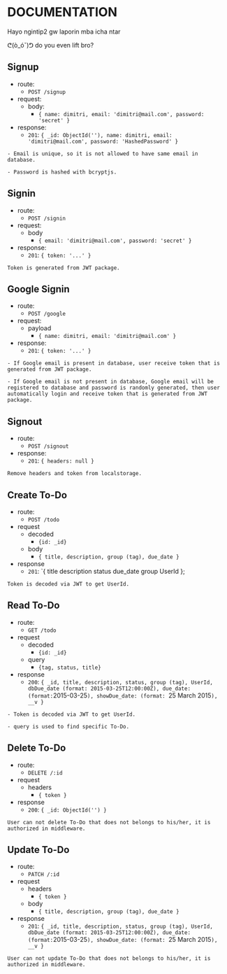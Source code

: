 # DOCUMENTATION

Hayo ngintip2 gw laporin mba icha ntar

ᕦ(ò_óˇ)ᕤ
do you even lift bro?

## Signup 

- route:
  - `POST /signup`
- request:
  - body:
    - `{ name: dimitri, email: 'dimitri@mail.com', password: 'secret' }`
- response:
  - `201`: `{ _id: ObjectId(''), name: dimitri, email: 'dimitri@mail.com', password: 'HashedPassword' }`

```
- Email is unique, so it is not allowed to have same email in database.

- Password is hashed with bcryptjs.
```

## Signin

- route:
  - `POST /signin`
- request:
  - body
    - `{ email: 'dimitri@mail.com', password: 'secret' }`
- response:
  - `201`: `{ token: '...' }`

```
Token is generated from JWT package.
```

## Google Signin

- route:
  - `POST /google`
- request:
  - payload
    - `{ name: dimitri, email: 'dimitri@mail.com' }`
- response:
  - `201`: `{ token: '...' }`

```
- If Google email is present in database, user receive token that is generated from JWT package.

- If Google email is not present in database, Google email will be registered to database and password is randomly generated, then user automatically login and receive token that is generated from JWT package.
```

## Signout

- route:
  - `POST /signout`
- response:
  - `201`: `{ headers: null }`

```
Remove headers and token from localstorage.
```
## Create To-Do

- route:
  - `POST /todo`
- request
  - decoded
    - `{id: _id}`
  - body
    - `{ title, description, group (tag), due_date }`
- response
  - `201`: `{
      title
      description
      status
      due_date
      group
      UserId
    };

```
Token is decoded via JWT to get UserId.
```

## Read To-Do

- route:
  - `GET /todo`
- request
  - decoded
    - `{id: _id}`
  - query
    - `{tag, status, title}`
- response
  - `200`: `{
        _id,
        title,
        description,
        status,
        group (tag),
        UserId,
        dbDue_date (format: 2015-03-25T12:00:00Z),
        due_date: (format:`2015-03-25`),
        showDue_date: (format: `25 March 2015`),
        __v
    }`
```
- Token is decoded via JWT to get UserId.

- query is used to find specific To-Do.
```

## Delete To-Do

- route:
  - `DELETE /:id`
- request
  - headers
    - `{ token }`
- response
  - `200`: `{ _id: ObjectId('') }`

```
User can not delete To-Do that does not belongs to his/her, it is authorized in middleware.
```

## Update To-Do

- route:
  - `PATCH /:id`
- request
  - headers
    - `{ token }`
  - body
    - `{ title, description, group (tag), due_date }`
- response
  - `201`: `{
        _id,
        title,
        description,
        status,
        group (tag),
        UserId,
        dbDue_date (format: 2015-03-25T12:00:00Z),
        due_date: (format:`2015-03-25`),
        showDue_date: (format: `25 March 2015`),
        __v
    }`
```
User can not update To-Do that does not belongs to his/her, it is authorized in middleware.
```

